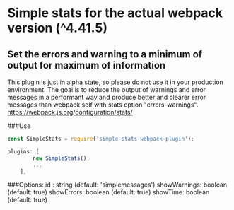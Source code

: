 # Simple stats for the actual webpack version (^4.41.5)
## Set the errors and warning to a minimum of output for maximum of information

This plugin is just in alpha state, so please do not use it in your production environment.
The goal is to reduce the output of warnings and error messages in a performant 
way and produce better and clearer error messages than webpack self with stats option 
"errors-warnings".
https://webpack.js.org/configuration/stats/

###Use
```js
const SimpleStats = require('simple-stats-webpack-plugin');
```

```js
plugins: [
        new SimpleStats(),
        ...
    ],
```
 ###Options:
    id : string (default: 'simplemessages') 
    showWarnings: boolean (default: true)
    showErrors: boolean (default: true)
    showTime: boolean (default: true)